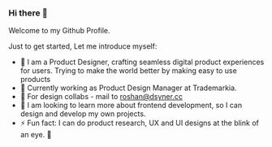 ### Hi there 👋
Welcome to my Github Profile.

Just to get started, Let me introduce myself:
- 🔭 I am a Product Designer, crafting seamless digital product experiences for users. Trying to make the world better by making easy to use products
- 🌱 Currently working as Product Design Manager at Trademarkia.
- 👯 For design collabs - mail to roshan@dsyner.cc
- 🤔 I am looking to learn more about frontend development, so I can design and develop my own projects. 
- ⚡ Fun fact: I can do product research, UX and UI designs at the blink of an eye. 👀
